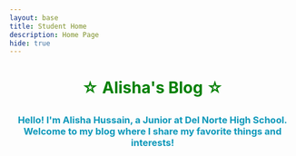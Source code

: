 ```yaml
---
layout: base
title: Student Home 
description: Home Page
hide: true
---
```


<h1 style="text-align:center; color:green; #4e804f;">☆ Alisha's Blog ☆</h1>

<h3 style="text-align:center;">Hello! I'm Alisha Hussain, a Junior at Del Norte High School. Welcome to my blog where I share my favorite things and interests!</h3>

<style>
    .hobby-container {
        display: flex;
        flex-wrap: wrap;
        justify-content: center;
        align-items: center;
        margin-bottom: 30px;
        padding: 20px;
        border: 1px solid #ddd;
        box-shadow: 0 2px 8px rgba(0, 0, 0, 0.1);
    }

    .main-image, .main-image2 {
        max-width: 300px;
        margin: 10px;
        border-radius: 10px;
        transition: transform 0.2s;
    }

    .main-image:hover, .main-image2:hover {
        transform: scale(1.05);
    }

    .sushi-text, .movie-text, .song-text {
        text-align: center;
        max-width: 300px;
        margin: 10px;
    }

    .audio-class {
        display: block;
        margin: 20px auto;
    }

    h3 {
        margin: 30px 0;
        color: #ff4500; 
        animation: bounce 2s infinite;
    }

    @keyframes bounce {
        0%, 20%, 50%, 80%, 100% {
            transform: translateY(0);
            color: #0D98BA; 
        }
        40% {
            transform: translateY(-5px); 
            color: #32cd32; 
        }
        60% {
            transform: translateY(-5px); 
            color: #32cd32; 
        }
    }
</style>